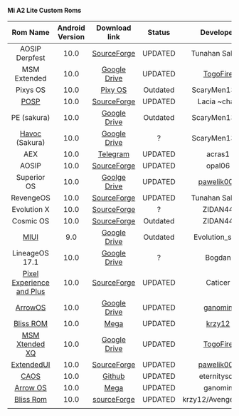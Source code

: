 **Mi A2 Lite Custom Roms**

|                           Rom Name                           | Android Version |                        Download link                         |  Status  |                          Developer                           | Official | Continues | OTA  |
| :----------------------------------------------------------: | :-------------: | :----------------------------------------------------------: | :------: | :----------------------------------------------------------: | :------: | :-------: | :--: |
|                        AOSIP Derpfest                        |      10.0       | [SourceForge](https://sourceforge.net/projects/tunahan-s-builds/files/daisy-builds/DerpFest/) | UPDATED  |                        Tunahan Sahinn                        |    ✔     |     ✔     |  ❌   |
|                         MSM Extended                         |      10.0       | [Google Drive](https://drive.google.com/open?id=114RoL6JAQs9p77w7GMXUP4ic4sAgKvX7) | UPDATED  | [TogoFire](https://forum.xda-developers.com/member.php?u=4230687) |    ❌     |     ❌     |  ❌   |
|                           Pixys OS                           |      10.0       | [Pixy OS](https://drive.google.com/file/d/1hdlfJRyg0zZbIGKsiec-WrkkGj37Ia4N/view?usp=drivesdk) | Outdated |                         ScaryMen1325                         |    ❌     |     ❌     |  ❌   |
| [POSP](https://forum.xda-developers.com/mi-a2-lite/development/9-0-potato-sauce-project-laciachan-t3953159) |      10.0       | [SourceForge](https://sourceforge.net/projects/posp/files/daisy/croquette/) | UPDATED  |                         Lacia ~chan                          |    ✔     |     ✔     |  ✔   |
|                         PE (sakura)                          |      10.0       | [Google Drive](https://drive.google.com/open?id=12HyekcUie94imlro5cZvSQ5Qk_q4CoJ5) | Outdated |                         ScaryMen1325                         |    ❌     |     ❌     |  ❌   |
| [Havoc](https://forum.xda-developers.com/redmi-6-pro/development/4-9-havoc-os-v2-6-t3942681) (Sakura) |      10.0       | [Google Drive](https://drive.google.com/open?id=1aBeAC6EjQqifJtDBOfGrbtx55J2r_xE6) |    ?     |                         ScaryMen1325                         |    ❌     |     ✔     |  ❌   |
|                             AEX                              |      10.0       |          [Telegram](https://t.me/newsmia2lite/256)           | UPDATED  |                            acras1                            |    ❌     |     ✔     |  ❌   |
|                            AOSIP                             |      10.0       | [SourceForge](https://sourceforge.net/projects/aosip-daisy-ota/files/builds/) | UPDATED  |                            opal06                            |    ❌     |     ✔     |  ❌   |
|                         Superior OS                          |      10.0       | [Goolge Drive](https://drive.google.com/open?id=1HuBdADxPoecHA7UtAvw_PHtgGYhV7XrG) | UPDATED  | [pawelik001](https://forum.xda-developers.com/member.php?u=8419529) |    ✔     |     ✔     |  ❔   |
|                          RevengeOS                           |      10.0       | [SourceForge](https://sourceforge.net/projects/tunahan-s-builds/files/daisy-builds/Revenge-Q/) | UPDATED  |                        Tunahan Sahinn                        |    ✔     |     ✔     |  ✔   |
|                         Evolution X                          |      10.0       | [SourceForge](https://sourceforge.net/projects/daisy1/files/rom/) |    ?     |                           ZIDAN44                            |    ❌     |     ❔     |  ❌   |
|                          Cosmic OS                           |      10.0       | [SourceForge](https://sourceforge.net/projects/daisy1/files/rom/Cosmic-OS-v5.0-Quasar-daisy-20200124-2324-UNOFFICIAL.zip/download) | Outdated |                           ZIDAN44                            |    ❌     |     ❌     |  ❌   |
| [MIUI](https://forum.xda-developers.com/mi-a2-lite/development/9-miui-rom-t3960704) |       9.0       | [Google Drive](https://drive.google.com/drive/folders/1efZZvSwJ1pCKFgTAWi98CMQbdBdmwT09?usp=sharing) | Outdated |                        Evolution_serg                        |    ❌     |     ❌     |  ❌   |
|                        LineageOS 17.1                        |      10.0       | [Google Drive](https://drive.google.com/file/d/1yaMJSVFqmNyMDzOiokNtbOQ448C0Omsa/view?usp=sharing) |    ?     |                            Bogdan                            |    ❌     |     ❌     |  ❌   |
| [Pixel Experience and Plus](https://forum.xda-developers.com/mi-a2-lite/development/rom-pixel-experience-plus-t4069995) |      10.0       | [SourceForge](https://sourceforge.net/projects/fdoops-builds/files/) | UPDATED  |                           Caticer                            |    ❌     |     ✔     |  ❌   |
| [ArrowOS](https://forum.xda-developers.com/mi-a2-lite/development/rom-arrowos-v10-0-xiaomi-mi-a2-lite-t4072841) |      10.0       | [Google Drive](https://drive.google.com/drive/folders/1iYCf3K1pgHHPuF2FZLlg1caeptX8Jbtb) | UPDATED  | [ganomin](https://forum.xda-developers.com/member.php?u=9850043) |    ❌     |     ✔     |  ❌   |
| [Bliss ROM](https://forum.xda-developers.com/mi-a2-lite/development/10-0-bliss-rom-v12-5-xiaomi-mi-a2-lite-t4072705) |      10.0       | [Mega](https://mega.nz/#!7NFEECrR!GQawiMXLoAT2xufFqJ5QGjCPxThp2eCOEvuc-ATPyGY) | UPDATED  | [krzy12](https://forum.xda-developers.com/member.php?u=5938081) |    ❌     |     ✔     |  ❌   |
| [MSM Xtended XQ](https://forum.xda-developers.com/mi-a2-lite/development/stable-msm-xtended-xq-release-v6-0-t4063845) |      10.0       | [Google Drive](https://drive.google.com/file/d/1fE23XX-Sjg5S032OJFoBK27dsrR8Uin2/view) | UPDATED  | [TogoFire](https://forum.xda-developers.com/member.php?u=4230687) |    ❌     |     ✔     |  ❌   |
| [ExtendedUI](https://forum.xda-developers.com/mi-a2-lite/development/10-0-extendedui-xiaomi-mi-a2-lite-t4070989) |      10.0       | [SourceForge](https://sourceforge.net/projects/extendedui/files/daisy/) | UPDATED  | [pawelik001](https://forum.xda-developers.com/member.php?u=8419529) |    ✔     |     ✔     |  ❔   |
| [CAOS](https://github.com/C-A-O-S/treble_manifest_caos/wiki/CAOS-Project) |      10.0       | [Github](https://github.com/C-A-O-S/treble_manifest_caos/wiki/CAOS-Project) | UPDATED  |                         eternityson                          |    ❌     |     ✔     |  ❌   |
| [Arrow OS](https://forum.xda-developers.com/mi-a2-lite/development/rom-arrowos-v10-0-xiaomi-mi-a2-lite-t4072841) |      10.0       |  [Mega](https://mega.nz/#F!ud8BTSza!8EihQfOZp5N23-JM7OO2hg)  | UPDATED  |                           ganomin                            |    ❌     |     ✔     |  ❌   |
| [Bliss Rom](https://forum.xda-developers.com/mi-a2-lite/development/10-0-bliss-rom-v12-5-xiaomi-mi-a2-lite-t4072705) |      10.0       | [sourceForge](https://sourceforge.net/projects/blissroms/files/Q/daisy/Bliss-v12.5-daisy-OFFICIAL-20200330.zip/download) | UPDATED  |                      krzy12/Avengerhood                      |    ✔     |     ✔     |  ❔   |
|                                                              |                 |                                                              |          |                                                              |          |           |      |
